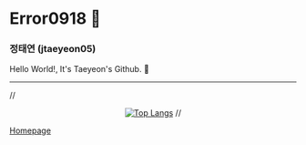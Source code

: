 # Error0918 👋
### 정태연 (jtaeyeon05)

Hello World!, It's Taeyeon's Github. 👋

---

//<div align=center>
[![Top Langs](https://github-readme-stats.vercel.app/api/top-langs/?username=error0918&langs_count=8)](https://github.com/error0918/github-readme-stats)
//</div>

[Homepage](https://error0918.github.io/)
